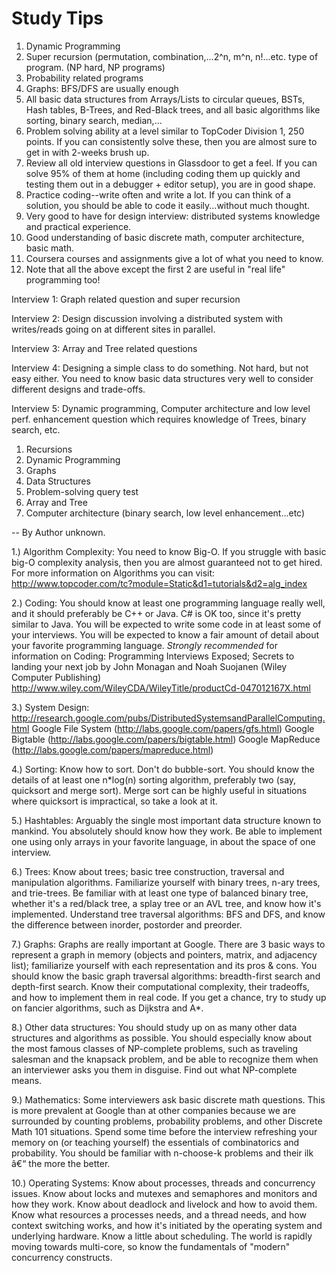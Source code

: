 Study Tips
==========

1) Dynamic Programming
2) Super recursion (permutation, combination,...2^n, m^n, n!...etc. type of program. (NP hard, NP programs)
3) Probability related programs
4) Graphs: BFS/DFS are usually enough
5) All basic data structures from Arrays/Lists to circular queues, BSTs, Hash tables, B-Trees, and Red-Black trees, and all basic algorithms like sorting, binary search, median,...
6) Problem solving ability at a level similar to TopCoder Division 1, 250 points. If you can consistently solve these, then you are almost sure to get in with 2-weeks brush up.
7) Review all old interview questions in Glassdoor to get a feel. If you can solve 95% of them at home (including coding them up quickly and testing them out in a debugger + editor setup), you are in good shape.
8) Practice coding--write often and write a lot. If you can think of a solution, you should be able to code it easily...without much thought.
9) Very good to have for design interview: distributed systems knowledge and practical experience.
10) Good understanding of basic discrete math, computer architecture, basic math.
11) Coursera courses and assignments give a lot of what you need to know.
12) Note that all the above except the first 2 are useful in "real life" programming too!

Interview 1:
Graph related question and super recursion

Interview 2:
Design discussion involving a distributed system with writes/reads going on at different sites in parallel.

Interview 3:
Array and Tree related questions

Interview 4:
Designing a simple class to do something. Not hard, but not easy either. You need to know basic data structures very well to consider different designs and trade-offs.

Interview 5:
Dynamic programming,
Computer architecture and low level perf. enhancement question which requires knowledge of Trees, binary search, etc.

1. Recursions
2. Dynamic Programming
3. Graphs
4. Data Structures
5. Problem-solving query test
6. Array and Tree
7. Computer architecture (binary search, low level enhancement...etc)

-- By Author unknown.

1.) Algorithm Complexity: You need to know Big-O. If you struggle with
basic big-O complexity analysis, then you are almost guaranteed not to
get hired.
For more information on Algorithms you can visit:
http://www.topcoder.com/tc?module=Static&d1=tutorials&d2=alg_index

2.) Coding: You should know at least one programming language really
well, and it should preferably be C++ or Java. C# is OK too, since
it's pretty similar to Java. You will be expected to write some code
in at least some of your interviews. You will be expected to know a
fair amount of detail about your favorite programming language.
*Strongly recommended* for information on Coding: Programming
Interviews Exposed; Secrets to landing your next job by John Monagan
and Noah Suojanen (Wiley Computer Publishing)
http://www.wiley.com/WileyCDA/WileyTitle/productCd-047012167X.html

3.) System Design:
http://research.google.com/pubs/DistributedSystemsandParallelComputing.html
Google File System (http://labs.google.com/papers/gfs.html)
Google Bigtable (http://labs.google.com/papers/bigtable.html)
Google MapReduce (http://labs.google.com/papers/mapreduce.html)

4.) Sorting: Know how to sort. Don't do bubble-sort. You should know
the details of at least one n*log(n) sorting algorithm, preferably two
(say, quicksort and merge sort). Merge sort can be highly useful in
situations where quicksort is impractical, so take a look at it.

5.) Hashtables: Arguably the single most important data structure
known to mankind. You absolutely should know how they work. Be able to
implement one using only arrays in your favorite language, in about
the space of one interview.

6.) Trees: Know about trees; basic tree construction, traversal and
manipulation algorithms. Familiarize yourself with binary trees, n-ary
trees, and trie-trees. Be familiar with at least one type of balanced
binary tree, whether it's a red/black tree, a splay tree or an AVL
tree, and know how it's implemented. Understand tree traversal
algorithms: BFS and DFS, and know the difference between inorder,
postorder and preorder.

7.) Graphs: Graphs are really important at Google. There are 3 basic
ways to represent a graph in memory (objects and pointers, matrix, and
  adjacency list); familiarize yourself with each representation and its
  pros & cons. You should know the basic graph traversal algorithms:
  breadth-first search and depth-first search. Know their computational
  complexity, their tradeoffs, and how to implement them in real code.
  If you get a chance, try to study up on fancier algorithms, such as
  Dijkstra and A*.

  8.) Other data structures: You should study up on as many other data
  structures and algorithms as possible. You should especially know
  about the most famous classes of NP-complete problems, such as
  traveling salesman and the knapsack problem, and be able to recognize
  them when an interviewer asks you them in disguise. Find out what
  NP-complete means.

  9.) Mathematics: Some interviewers ask basic discrete math questions.
  This is more prevalent at Google than at other companies because we
  are surrounded by counting problems, probability problems, and other
  Discrete Math 101 situations. Spend some time before the interview
  refreshing your memory on (or teaching yourself) the essentials of
  combinatorics and probability. You should be familiar with n-choose-k
  problems and their ilk â€“ the more the better.

  10.) Operating Systems: Know about processes, threads and concurrency
  issues. Know about locks and mutexes and semaphores and monitors and
  how they work. Know about deadlock and livelock and how to avoid them.
  Know what resources a processes needs, and a thread needs, and how
  context switching works, and how it's initiated by the operating
  system and underlying hardware. Know a little about scheduling. The
  world is rapidly moving towards multi-core, so know the fundamentals
  of "modern" concurrency constructs.
